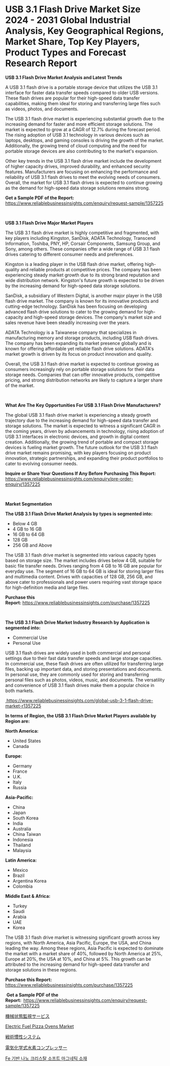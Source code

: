 <p><h1>USB 3.1 Flash Drive Market Size 2024 - 2031 Global Industrial Analysis, Key Geographical Regions, Market Share, Top Key Players, Product Types and Forecast Research Report</h1></p><p><strong>USB 3.1 Flash Drive Market Analysis and Latest Trends</strong></p>
<p><p>A USB 3.1 flash drive is a portable storage device that utilizes the USB 3.1 interface for faster data transfer speeds compared to older USB versions. These flash drives are popular for their high-speed data transfer capabilities, making them ideal for storing and transferring large files such as videos, photos, and documents.</p><p>The USB 3.1 flash drive market is experiencing substantial growth due to the increasing demand for faster and more efficient storage solutions. The market is expected to grow at a CAGR of 12.7% during the forecast period. The rising adoption of USB 3.1 technology in various devices such as laptops, desktops, and gaming consoles is driving the growth of the market. Additionally, the growing trend of cloud computing and the need for portable storage devices are also contributing to the market's expansion.</p><p>Other key trends in the USB 3.1 flash drive market include the development of higher capacity drives, improved durability, and enhanced security features. Manufacturers are focusing on enhancing the performance and reliability of USB 3.1 flash drives to meet the evolving needs of consumers. Overall, the market for USB 3.1 flash drives is expected to continue growing as the demand for high-speed data storage solutions remains strong.</p></p>
<p><strong>Get a Sample PDF of the Report:&nbsp;</strong> <a href="https://www.reliablebusinessinsights.com/enquiry/request-sample/1357225">https://www.reliablebusinessinsights.com/enquiry/request-sample/1357225</a></p>
<p>&nbsp;</p>
<p><strong>USB 3.1 Flash Drive Major Market Players</strong></p>
<p><p>The USB 3.1 flash drive market is highly competitive and fragmented, with key players including Kingston, SanDisk, ADATA Technology, Transcend Information, Toshiba, PNY, HP, Corsair Components, Samsung Group, and Sony, among others. These companies offer a wide range of USB 3.1 flash drives catering to different consumer needs and preferences.</p><p>Kingston is a leading player in the USB flash drive market, offering high-quality and reliable products at competitive prices. The company has been experiencing steady market growth due to its strong brand reputation and wide distribution network. Kingston's future growth is expected to be driven by the increasing demand for high-speed data storage solutions.</p><p>SanDisk, a subsidiary of Western Digital, is another major player in the USB flash drive market. The company is known for its innovative products and cutting-edge technology. SanDisk has been focusing on developing advanced flash drive solutions to cater to the growing demand for high-capacity and high-speed storage devices. The company's market size and sales revenue have been steadily increasing over the years.</p><p>ADATA Technology is a Taiwanese company that specializes in manufacturing memory and storage products, including USB flash drives. The company has been expanding its market presence globally and is known for offering affordable yet reliable flash drive solutions. ADATA's market growth is driven by its focus on product innovation and quality.</p><p>Overall, the USB 3.1 flash drive market is expected to continue growing as consumers increasingly rely on portable storage solutions for their data storage needs. Companies that can offer innovative products, competitive pricing, and strong distribution networks are likely to capture a larger share of the market.</p></p>
<p>&nbsp;</p>
<p><strong>What Are The Key Opportunities For USB 3.1 Flash Drive Manufacturers?</strong></p>
<p><p>The global USB 3.1 flash drive market is experiencing a steady growth trajectory due to the increasing demand for high-speed data transfer and storage solutions. The market is expected to witness a significant CAGR in the coming years, driven by advancements in technology, rising adoption of USB 3.1 interfaces in electronic devices, and growth in digital content creation. Additionally, the growing trend of portable and compact storage devices is fueling market growth. The future outlook for the USB 3.1 flash drive market remains promising, with key players focusing on product innovation, strategic partnerships, and expanding their product portfolios to cater to evolving consumer needs.</p></p>
<p><strong>Inquire or Share Your Questions If Any Before Purchasing This Report:</strong> <a href="https://www.reliablebusinessinsights.com/enquiry/pre-order-enquiry/1357225">https://www.reliablebusinessinsights.com/enquiry/pre-order-enquiry/1357225</a></p>
<p>&nbsp;</p>
<p><strong>Market Segmentation</strong></p>
<p><strong>The USB 3.1 Flash Drive Market Analysis by types is segmented into:</strong></p>
<p><ul><li>Below 4 GB</li><li>4 GB to 16 GB</li><li>16 GB to 64 GB</li><li>128 GB</li><li>256 GB and Above</li></ul></p>
<p><p>The USB 3.1 flash drive market is segmented into various capacity types based on storage size. The market includes drives below 4 GB, suitable for basic file transfer needs. Drives ranging from 4 GB to 16 GB are popular for everyday use. The segment of 16 GB to 64 GB is ideal for storing larger files and multimedia content. Drives with capacities of 128 GB, 256 GB, and above cater to professionals and power users requiring vast storage space for high-definition media and large files.</p></p>
<p><strong>Purchase this Report:&nbsp;</strong><a href="https://www.reliablebusinessinsights.com/purchase/1357225">https://www.reliablebusinessinsights.com/purchase/1357225</a></p>
<p>&nbsp;</p>
<p><strong>The USB 3.1 Flash Drive Market Industry Research by Application is segmented into:</strong></p>
<p><ul><li>Commercial Use</li><li>Personal Use</li></ul></p>
<p><p>USB 3.1 flash drives are widely used in both commercial and personal settings due to their fast data transfer speeds and large storage capacities. In commercial use, these flash drives are often utilized for transferring large files, backing up important data, and storing presentations and documents. In personal use, they are commonly used for storing and transferring personal files such as photos, videos, music, and documents. The versatility and convenience of USB 3.1 flash drives make them a popular choice in both markets.</p></p>
<p><a href="https://www.reliablebusinessinsights.com/global-usb-3-1-flash-drive-market-r1357225">&nbsp;https://www.reliablebusinessinsights.com/global-usb-3-1-flash-drive-market-r1357225</a></p>
<p><strong>In terms of Region, the USB 3.1 Flash Drive Market Players available by Region are:</strong></p>
<p>
    <p> <strong> North America: </strong>
        <ul>
            <li>United States</li>
            <li>Canada</li>
        </ul>
        </p> 
    <p> <strong> Europe: </strong>
        <ul>
            <li>Germany</li>
            <li>France</li>
            <li>U.K.</li>
            <li>Italy</li>
            <li>Russia</li>
        </ul>
        </p> 
    <p> <strong> Asia-Pacific: </strong>
        <ul>
            <li>China</li>
            <li>Japan</li>
            <li>South Korea</li>
            <li>India</li>
            <li>Australia</li>
            <li>China Taiwan</li>
            <li>Indonesia</li>
            <li>Thailand</li>
            <li>Malaysia</li>
        </ul>
        </p> 
    <p> <strong> Latin America: </strong>
        <ul>
            <li>Mexico</li>
            <li>Brazil</li>
            <li>Argentina Korea</li>
            <li>Colombia</li>
        </ul>
        </p> 
    <p> <strong> Middle East & Africa: </strong>
        <ul>
            <li>Turkey</li>
            <li>Saudi</li>
            <li>Arabia</li>
            <li>UAE</li>
            <li>Korea</li>
        </ul>
    </p>
    </p>
<p><p>The USB 3.1 flash drive market is witnessing significant growth across key regions, with North America, Asia Pacific, Europe, the USA, and China leading the way. Among these regions, Asia Pacific is expected to dominate the market with a market share of 40%, followed by North America at 25%, Europe at 20%, the USA at 10%, and China at 5%. This growth can be attributed to the increasing demand for high-speed data transfer and storage solutions in these regions.</p></p>
<p><strong>Purchase this Report: </strong><a href="https://www.reliablebusinessinsights.com/purchase/1357225">https://www.reliablebusinessinsights.com/purchase/1357225</a></p>
<p>&nbsp;<strong>Get a Sample PDF of the Report:&nbsp;&nbsp;</strong><a href="https://www.reliablebusinessinsights.com/enquiry/request-sample/1357225">https://www.reliablebusinessinsights.com/enquiry/request-sample/1357225</a></p>
<p><strong></strong></p>
<p><p><a href="https://github.com/avwofrml53535/Market-Research-Report-List-2/blob/main/6401311147874.md">機械状態監視サービス</a></p><p><a href="https://github.com/JennyferFeil2023/Market-Research-Report-List-1/blob/main/electric-fuel-pizza-ovens-market.md">Electric Fuel Pizza Ovens Market</a></p><p><a href="https://medium.com/@amarart56456/%E3%82%BF%E3%82%AF%E3%83%86%E3%82%A3%E3%82%AB%E3%83%AB%E6%85%A3%E6%80%A7%E3%82%B7%E3%82%B9%E3%83%86%E3%83%A0%E3%81%AE%E5%B8%82%E5%A0%B4%E3%82%B7%E3%82%A7%E3%82%A2%E3%81%A8%E5%B8%82%E5%A0%B4%E5%88%86%E6%9E%90-%E6%88%90%E9%95%B7%E3%83%88%E3%83%AC%E3%83%B3%E3%83%89%E3%81%A8%E4%BA%88%E6%B8%AC-2024%E5%B9%B4%E3%81%8B%E3%82%892031%E5%B9%B4%E3%81%BE%E3%81%A7%E3%81%AE%E6%9C%9F%E9%96%93-16fc6953e7ce">戦術慣性システム</a></p><p><a href="https://github.com/vtbvgl20191192/Market-Research-Report-List-2/blob/main/7044788147875.md">電気化学式水素コンプレッサー</a></p><p><a href="https://medium.com/@guyeichert86/%EA%B8%80%EB%A1%9C%EB%B2%8C-fe-%EA%B8%B0%EB%B0%98-%EB%82%98%EB%85%B8%EA%B2%B0%EC%A0%95-%EC%86%8C%ED%94%84%ED%8A%B8-%EC%9E%90%EC%84%B1-%EC%9E%AC%EB%A3%8C-%EC%8B%9C%EC%9E%A5-%EB%B6%84%EC%95%BC-%EC%9C%A0%ED%98%95-%EC%9D%91%EC%9A%A9-%EC%8B%9C%EC%9E%A5-%EC%B0%B8%EA%B0%80%EC%9E%90-%EC%A0%84%EB%9E%B5-%EC%A7%80%EC%97%AD%EB%B3%84-%EC%84%B1%EC%9E%A5-%EC%A0%84%EB%A7%9D-%EB%B0%8F-%EB%AF%B8%EB%9E%98-%EC%A0%84%EB%A7%9D-2024-2031-791be4d4646d">Fe 기반 나노 크리스탈 소프트 마그네틱 소재</a></p></p>